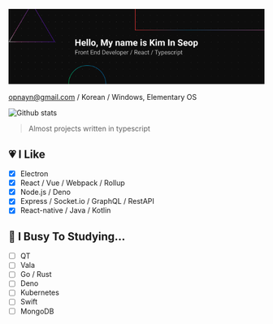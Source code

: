 ![Banner](https://github.com/opnay/opnay/raw/master/Banner.png)

opnayn@gmail.com / Korean / Windows, Elementary OS

![Github stats](https://github-readme-stats.vercel.app/api?username=opnay&show_icons=true)

> Almost projects written in typescript
## :heartpulse: I Like
- [x] Electron
- [x] React / Vue / Webpack / Rollup
- [x] Node.js / Deno
- [x] Express / Socket.io / GraphQL / RestAPI
- [x] React-native / Java / Kotlin

## :book: I Busy To Studying...
- [ ] QT
- [ ] Vala
- [ ] Go / Rust
- [ ] Deno
- [ ] Kubernetes
- [ ] Swift
- [ ] MongoDB
